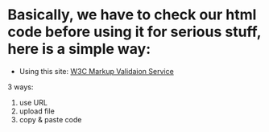 # Basically, we have to check our html code before using it for serious stuff, here is a simple way:

- Using this site: <a href="https://validator.w3.org">W3C Markup Validaion Service</a>

3 ways:

1. use URL
2. upload file
3. copy & paste code



